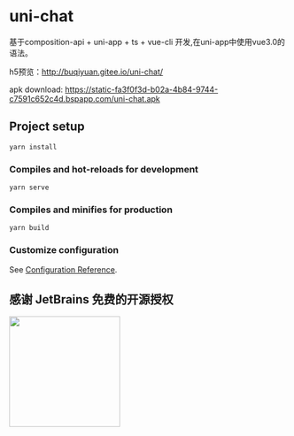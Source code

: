 # uni-chat
基于composition-api + uni-app + ts + vue-cli 开发,在uni-app中使用vue3.0的语法。

h5预览：http://buqiyuan.gitee.io/uni-chat/

apk download: https://static-fa3f0f3d-b02a-4b84-9744-c7591c652c4d.bspapp.com/uni-chat.apk

## Project setup
```
yarn install
```

### Compiles and hot-reloads for development
```
yarn serve
```

### Compiles and minifies for production
```
yarn build
```

### Customize configuration
See [Configuration Reference](https://cli.vuejs.org/config/).

## 感谢 JetBrains 免费的开源授权

<a href="https://www.jetbrains.com/?from=Mybatis-PageHelper" target="_blank">
<img src="https://user-images.githubusercontent.com/1787798/69898077-4f4e3d00-138f-11ea-81f9-96fb7c49da89.png" height="200"/></a>
